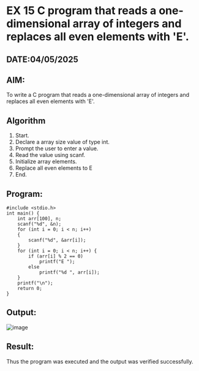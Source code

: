 # EX 15 C program that reads a one-dimensional array of integers and replaces all even elements with 'E'.
## DATE:04/05/2025
## AIM:
To write a C program that reads a one-dimensional array of integers and replaces all even elements with 'E'.

## Algorithm
1. Start. 
2. Declare a array size value of type int. 
3. Prompt the user to enter a value. 
4. Read the value using scanf. 
5. Initialize array elements. 
6. Replace all even elements to E 
7. End.
   
## Program:
```
#include <stdio.h> 
int main() { 
    int arr[100], n; 
    scanf("%d", &n); 
    for (int i = 0; i < n; i++)
    { 
        scanf("%d", &arr[i]); 
    } 
    for (int i = 0; i < n; i++) { 
        if (arr[i] % 2 == 0) 
            printf("E "); 
        else 
            printf("%d ", arr[i]); 
    } 
    printf("\n"); 
    return 0; 
} 
```

## Output:
![image](https://github.com/user-attachments/assets/08bb3869-5659-4a75-bc03-6e944ae226af)

## Result:
Thus the program was executed and the output was verified successfully.
